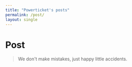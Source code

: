 ```yaml
---
title: "Powerticket's posts"
permalink: /post/
layout: single
---
```




# Post

> We don't make mistakes, just happy little accidents.
